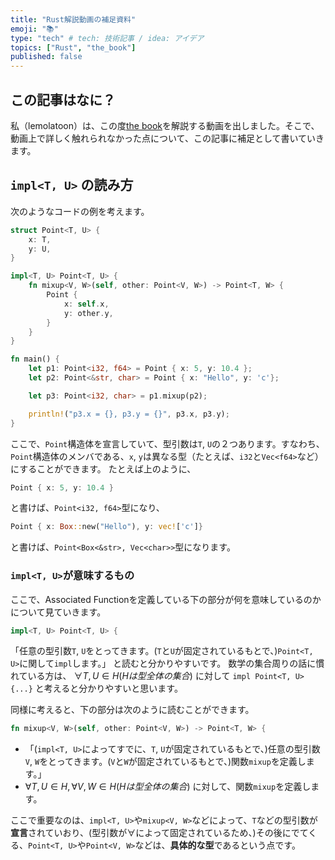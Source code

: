 ```yaml
---
title: "Rust解説動画の補足資料"
emoji: "📚"
type: "tech" # tech: 技術記事 / idea: アイデア
topics: ["Rust", "the_book"]
published: false
---
```


## この記事はなに？
私（lemolatoon）は、この度[the book](https://doc.rust-jp.rs/book-ja/)を解説する動画を出しました。そこで、動画上で詳しく触れられなかった点について、この記事に補足として書いていきます。

## `impl<T, U>` の読み方
次のようなコードの例を考えます。

```rust
struct Point<T, U> {
    x: T,
    y: U,
}

impl<T, U> Point<T, U> {
    fn mixup<V, W>(self, other: Point<V, W>) -> Point<T, W> {
        Point {
            x: self.x,
            y: other.y,
        }
    }
}

fn main() {
    let p1: Point<i32, f64> = Point { x: 5, y: 10.4 };
    let p2: Point<&str, char> = Point { x: "Hello", y: 'c'};

    let p3: Point<i32, char> = p1.mixup(p2);

    println!("p3.x = {}, p3.y = {}", p3.x, p3.y);
}
```

ここで、`Point`構造体を宣言していて、型引数は`T`, `U`の２つあります。すなわち、`Point`構造体のメンバである、`x`, `y`は異なる型（たとえば、`i32`と`Vec<f64>`など）にすることができます。
たとえば上のように、
```rust
Point { x: 5, y: 10.4 }
```
と書けば、`Point<i32, f64>`型になり、
```rust
Point { x: Box::new("Hello"), y: vec!['c']}
```
と書けば、`Point<Box<&str>, Vec<char>>`型になります。

### `impl<T, U>`が意味するもの
ここで、Associated Functionを定義している下の部分が何を意味しているのかについて見ていきます。
```rust
impl<T, U> Point<T, U> {
```
「任意の型引数`T`, `U`をとってきます。(`T`と`U`が固定されているもとで、)`Point<T, U>`に関して`impl`します。」
と読むと分かりやすいです。
数学の集合周りの話に慣れている方は、
$\forall T, U \in H (Hは型全体の集合)$ に対して `impl Point<T, U> {...}`
と考えると分かりやすいと思います。

同様に考えると、下の部分は次のように読むことができます。
```rust
fn mixup<V, W>(self, other: Point<V, W>) -> Point<T, W> {
```
 - 「(`impl<T, U>`によってすでに、`T`, `U`が固定されているもとで、)任意の型引数`V`, `W`をとってきます。(`V`と`W`が固定されているもとで、)関数`mixup`を定義します。」
 - $\forall T, U \in H, \forall V, W \in H (Hは型全体の集合)$ に対して、関数`mixup`を定義します。

ここで重要なのは、`impl<T, U>`や`mixup<V, W>`などによって、`T`などの型引数が**宣言**されていおり、(型引数が$\forall$によって固定されているため、)その後にでてくる、`Point<T, U>`や`Point<V, W>`などは、**具体的な型**であるという点です。